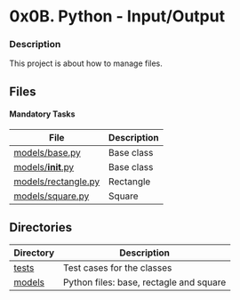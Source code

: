 # 0x0B. Python - Input/Output

### Description

This project is about how to manage files.

## Files

#### Mandatory Tasks

| File | Description |
| ------ | ------ |
| [models/base.py](models/base.py) | Base class  |
| [models/__init__.py](models/__init__.py) | Base class  |
| [models/rectangle.py](models/rectangle.py) | Rectangle  |
| [models/square.py](models/square.py) | Square  |

## Directories

| Directory | Description |
| ------ | ------ |
| [tests](tests) | Test cases for the classes |
| [models](models) | Python files: base, rectagle and square |
